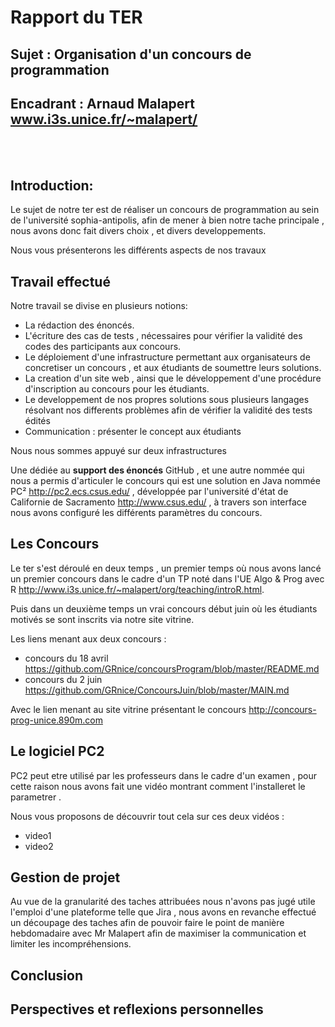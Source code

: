 # Rapport du TER
## Sujet : Organisation d'un concours de programmation
## Encadrant : Arnaud Malapert www.i3s.unice.fr/~malapert/
</br></br>

## Introduction:
Le sujet de notre ter est de réaliser un concours de programmation au sein de l'université sophia-antipolis,
afin de mener à bien notre tache principale , nous avons donc fait divers choix , et divers developpements.

Nous vous présenterons les différents aspects de nos travaux

## Travail effectué

Notre travail se divise en plusieurs notions:

+ La rédaction des énoncés.
+ L'écriture des cas de tests , nécessaires pour vérifier la validité des codes des participants aux concours.
+ Le déploiement d'une infrastructure permettant aux organisateurs de concretiser un concours , et aux étudiants de soumettre leurs solutions.
+ La creation d'un site web , ainsi que le développement d'une procédure d'inscription au concours pour les étudiants.
+ Le developpement de nos propres solutions sous plusieurs langages résolvant nos differents problèmes afin de vérifier la validité des tests édités
+ Communication : présenter le concept aux étudiants

Nous nous sommes appuyé sur deux infrastructures

Une dédiée au **support des énoncés** GitHub , et une autre nommée qui nous a permis d'articuler le concours qui est une solution en Java nommée PC² http://pc2.ecs.csus.edu/ , développée par l'université d'état de Californie de Sacramento http://www.csus.edu/ , à travers son interface nous avons configuré les différents paramètres du concours.

## Les Concours
Le ter s'est déroulé en deux temps , un premier temps où nous avons lancé un premier concours dans le cadre d'un TP noté dans l'UE Algo & Prog avec R http://www.i3s.unice.fr/~malapert/org/teaching/introR.html.

Puis dans un deuxième temps un vrai concours début juin où les étudiants motivés se sont inscrits via notre site vitrine.

Les liens menant aux deux concours :
+ concours du 18 avril https://github.com/GRnice/concoursProgram/blob/master/README.md
+ concours du 2 juin https://github.com/GRnice/ConcoursJuin/blob/master/MAIN.md

Avec le lien menant au site vitrine présentant le concours http://concours-prog-unice.890m.com

## Le logiciel PC2

PC2 peut etre utilisé par les professeurs dans le cadre d'un examen , pour cette raison nous avons fait une vidéo montrant comment l'installeret le parametrer .

Nous vous proposons de découvrir tout cela sur ces deux vidéos :

+ video1
+ video2


## Gestion de projet

Au vue de la granularité des taches attribuées nous n'avons pas jugé utile l'emploi d'une plateforme telle que Jira , nous avons en revanche effectué un découpage des taches afin de pouvoir faire le point de manière hebdomadaire avec Mr Malapert afin de maximiser la communication et limiter les incompréhensions.

## Conclusion


## Perspectives et reflexions personnelles

